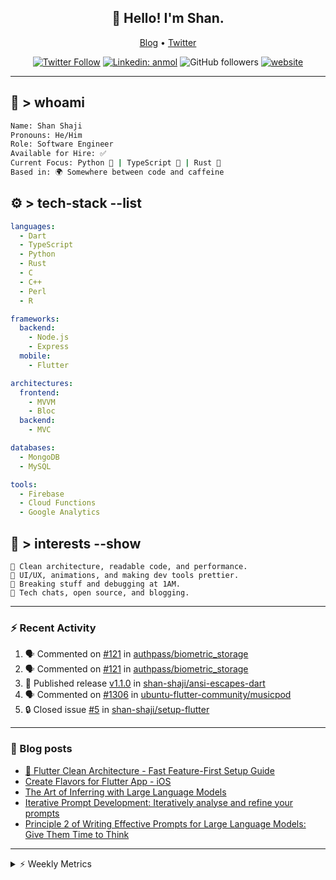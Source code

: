<h2 align="center">👋 Hello! I'm Shan.</h2>
<p align="center">
  <a href="https://dev.to/shanshaji">Blog</a> •
  <a href="https://twitter.com/intent/follow?screen_name=shan__shaji">Twitter</a>
</p>

<p align="center"><a href="https://twitter.com/intent/follow?screen_name=shan__shaji"><img src="https://img.shields.io/twitter/follow/shan__shaji?style=flat" alt="Twitter Follow"></a>
<a href="https://www.linkedin.com/in/shan-shaji/"><img src="https://img.shields.io/badge/shan-shaji?style=flat-square&amp;logo=Linkedin&amp;logoColor=white&amp;link=https://www.linkedin.com/in/shan-shaji/" alt="Linkedin: anmol"></a>
<img src="https://img.shields.io/github/followers/shan-shaji?label=Follow&amp;style=social" alt="GitHub followers">
<a href="http://shan-shaji.github.io/"><img src="https://img.shields.io/badge/Website-46a2f1.svg?&amp;style=flat-square&amp;logo=Google-Chrome&amp;logoColor=white&amp;link=http://shan-shaji.github.io/" alt="website"></a></p>

<hr>

<!-- README.md -->

## 🧠 > whoami

```bash
Name: Shan Shaji
Pronouns: He/Him
Role: Software Engineer
Available for Hire: ✅
Current Focus: Python 🐍 | TypeScript 🗾 | Rust 🦠
Based in: 🌍 Somewhere between code and caffeine
```



## ⚙️ > tech-stack --list

```yaml
languages:
  - Dart
  - TypeScript
  - Python
  - Rust
  - C
  - C++
  - Perl
  - R

frameworks:
  backend:
    - Node.js
    - Express
  mobile:
    - Flutter

architectures:
  frontend:
    - MVVM
    - Bloc
  backend:
    - MVC

databases:
  - MongoDB
  - MySQL

tools:
  - Firebase
  - Cloud Functions
  - Google Analytics
```



## 🚀 > interests --show

```
🧠 Clean architecture, readable code, and performance.
🎨 UI/UX, animations, and making dev tools prettier.
🧪 Breaking stuff and debugging at 1AM.
📡 Tech chats, open source, and blogging.
```

---

### ⚡ Recent Activity

<!--START_SECTION:activity-->
1. 🗣 Commented on [#121](https://github.com/authpass/biometric_storage/issues/121#issuecomment-3210040215) in [authpass/biometric_storage](https://github.com/authpass/biometric_storage)
2. 🗣 Commented on [#121](https://github.com/authpass/biometric_storage/issues/121#issuecomment-3209506647) in [authpass/biometric_storage](https://github.com/authpass/biometric_storage)
3. 🚀 Published release [v1.1.0](https://github.com/shan-shaji/ansi-escapes-dart/releases/tag/v1.1.0) in [shan-shaji/ansi-escapes-dart](https://github.com/shan-shaji/ansi-escapes-dart)
4. 🗣 Commented on [#1306](https://github.com/ubuntu-flutter-community/musicpod/issues/1306#issuecomment-2971818271) in [ubuntu-flutter-community/musicpod](https://github.com/ubuntu-flutter-community/musicpod)
5. 🔒 Closed issue [#5](https://github.com/shan-shaji/setup-flutter/issues/5) in [shan-shaji/setup-flutter](https://github.com/shan-shaji/setup-flutter)
<!--END_SECTION:activity-->

---

### 📕 Blog posts

<!-- BLOG-POST-LIST:START -->
- [🔧 Flutter Clean Architecture - Fast Feature-First Setup Guide](https://dev.to/shanshaji/flutter-clean-architecture-fast-feature-first-setup-guide-342l)
- [Create Flavors for Flutter App - iOS](https://dev.to/shanshaji/create-flavors-for-flutter-app-ios-fnl)
- [The Art of Inferring with Large Language Models](https://dev.to/shanshaji/the-art-of-inferring-with-large-language-models-243m)
- [Iterative Prompt Development: Iteratively analyse and refine your prompts](https://dev.to/shanshaji/iterative-prompt-development-iteratively-analyse-and-refine-your-prompts-3ibl)
- [Principle 2 of Writing Effective Prompts for Large Language Models: Give Them Time to Think](https://dev.to/shanshaji/principle-2-of-writing-effective-prompts-for-large-language-models-give-them-time-to-think-25j3)
<!-- BLOG-POST-LIST:END -->

<hr>
<details>
    <summary>⚡ Weekly Metrics</summary>
    <p>
    
<!--START_SECTION:waka-->
![Code Time](http://img.shields.io/badge/Code%20Time-3%2C047%20hrs%2011%20mins-blue)

![Profile Views](http://img.shields.io/badge/Profile%20Views-4-blue)

**🐱 My GitHub Data** 

> 📦 ? Used in GitHub's Storage 
 > 
> 🏆 308 Contributions in the Year 2025
 > 
> 💼 Opted to Hire
 > 
> 📜 121 Public Repositories 
 > 
> 🔑 0 Private Repositories 
 > 
**I'm an Early 🐤** 

```text
🌞 Morning                8007 commits        █████░░░░░░░░░░░░░░░░░░░░   21.77 % 
🌆 Daytime                14527 commits       ██████████░░░░░░░░░░░░░░░   39.49 % 
🌃 Evening                12991 commits       █████████░░░░░░░░░░░░░░░░   35.32 % 
🌙 Night                  1258 commits        █░░░░░░░░░░░░░░░░░░░░░░░░   03.42 % 
```
📅 **I'm Most Productive on Thursday** 

```text
Monday                   4782 commits        ███░░░░░░░░░░░░░░░░░░░░░░   13.00 % 
Tuesday                  5783 commits        ████░░░░░░░░░░░░░░░░░░░░░   15.72 % 
Wednesday                5473 commits        ████░░░░░░░░░░░░░░░░░░░░░   14.88 % 
Thursday                 8304 commits        ██████░░░░░░░░░░░░░░░░░░░   22.58 % 
Friday                   5309 commits        ████░░░░░░░░░░░░░░░░░░░░░   14.43 % 
Saturday                 3082 commits        ██░░░░░░░░░░░░░░░░░░░░░░░   08.38 % 
Sunday                   4050 commits        ███░░░░░░░░░░░░░░░░░░░░░░   11.01 % 
```


📊 **This Week I Spent My Time On** 

```text
🕑︎ Time Zone: Europe/Vienna

💬 Programming Languages: 
Dart                     12 hrs 54 mins      ████████████████░░░░░░░░░   63.99 % 
Rust                     3 hrs 11 mins       ████░░░░░░░░░░░░░░░░░░░░░   15.84 % 
Makefile                 1 hr 30 mins        ██░░░░░░░░░░░░░░░░░░░░░░░   07.44 % 
JavaScript               55 mins             █░░░░░░░░░░░░░░░░░░░░░░░░   04.58 % 
reStructuredText         54 mins             █░░░░░░░░░░░░░░░░░░░░░░░░   04.52 % 

🔥 Editors: 
Android Studio           13 hrs 7 mins       ████████████████░░░░░░░░░   65.08 % 
VS Code                  7 hrs 2 mins        █████████░░░░░░░░░░░░░░░░   34.92 % 

🐱‍💻 Projects: 
mobile-b                 13 hrs 1 min        ████████████████░░░░░░░░░   64.61 % 
proxmox-backup           7 hrs 2 mins        █████████░░░░░░░░░░░░░░░░   34.92 % 
3.32.8                   5 mins              ░░░░░░░░░░░░░░░░░░░░░░░░░   00.47 % 

💻 Operating System: 
Mac                      13 hrs 7 mins       ████████████████░░░░░░░░░   65.08 % 
Linux                    7 hrs 2 mins        █████████░░░░░░░░░░░░░░░░   34.92 % 
```

**I Mostly Code in Dart** 

```text
TypeScript               9 repos             ██░░░░░░░░░░░░░░░░░░░░░░░   08.04 % 
Python                   6 repos             █░░░░░░░░░░░░░░░░░░░░░░░░   05.36 % 
Rust                     2 repos             ░░░░░░░░░░░░░░░░░░░░░░░░░   01.79 % 
R                        2 repos             ░░░░░░░░░░░░░░░░░░░░░░░░░   01.79 % 
TeX                      1 repo              ░░░░░░░░░░░░░░░░░░░░░░░░░   00.89 % 
```




 Last Updated on 25/08/2025 18:57:56 UTC
<!--END_SECTION:waka-->

</p>
 </details>
